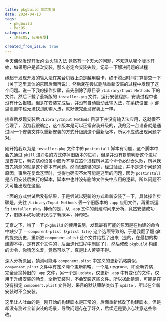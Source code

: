 ```yaml
---
title: pkgbuild 踩坑表演
date: 2024-04-13
tags:
  - pkgbuild
  - MacOS
categories:
  - [MacOS, 应用开发]

created_from_issue: true
---
```


今天偶然发现开发的 [业火输入法](https://github.com/qwertyyb/Fire) 竟然有一个天大的问题，不知道从哪个版本开始，如果用户是首次安装，那么必定会安装失败，记录一下解决问题的过程

<!-- more -->

缘起于发现开发的输入法在某台机器上总是越用越卡，终于腾出时间打算排查一下（关于这里具体的原因后面再说），然后就在尝试删除重新安装的过程中发现了这个问题。说一下我的操作步骤，首先删除了原目录 `/Library/Input Methods`  下的文件，然后下载了最新版的 `installer.pkg` 文件，运行安装程序，安装过程中也没有什么报错。但是在安装完成后，并没有自动启动此输入法，在系统设置 -> 键盘设置中也无法找到此输入法，就好像完全没安装上一样。

排查后发现安装后 `/Library/Input Methods` 目录下并没有输入法应用，这就很不合理了，因为我很确定，这个版本是可以正常安装升级的，我的另一台设备就是通过同一个安装文件以重新安装的方式升级到这个最新版本，所以不应该出现问题才对。

刚开始我以为是 `installer.pkg` 文件中的 `postinstall` 脚本有问题，这个脚本中会先通过 `pkill` 进程名的方式停掉旧版本的进程，但是并没有提前判断这个进程是否存在，新安装的设备中因为不存在这个进程所以这个命令必然会失败，所以我首先猜测的就是这个脚本有问题。然而很遗憾的是，经过验证，并不是这个问题的原因，事后在复盘这里时，觉得也确实不太可能是这里的问题，因为 `postinstall` 是应用安装后执行的脚本，脚本中也并没有删除文件夹中应用的逻辑，所以问题不大可能出现在这里。

上面的方式尝试后没有结果，于是尝试以更新的方式重新安装了一下，具体操作步骤是，先往 `/Library/Input Methods` 丢一个旧版本的 `.app` 应用文件，再重新运行 `installer.pkg`。神奇的是，从 `.app` 文件的创建时间来分析，竟然安装成功了，旧版本成功被替换成了新版本，神奇吧。

无奈之下，啃了一下 `pkgbuild` 的使用说明，发现最有可能的原因是在构建的命令中缺少了 `--component-plist ${plist file}` 这个选项导致的，于是我翻了翻 git 的提交历史，重新把 `component.plist` 这个文件给找了出来（是的，在最初的构建脚本中，是有这个文件的，后面迭代过程中删除了），然后修改 `pkgbuild` 构建的命令，你猜怎么着，竟然可以了，真是让人苦笑不得。

深入分析原因，猜测可能与 `component.plist` 中定义的更新策略类似，`component.plist` 文件中有定义两个更新策略，一个是 upgrade，即全新安装，完全替换掉旧的 `.app` 文件，另一个是 `update`，仅更新 `.app` 中有变化的文件，仅用于升级安装的场景，全新安装时，不会安装这些文件。所以据此猜测，可能是在没有指定 `component.plist` 文件时，采用的默认策略类似于 `update` ，所以在全新安装时不会安装。

这里让人吐血的是，刚开始的构建脚本是正常的，后面重新修改了构建脚本，但是却没有测过全新安装的场景，导致问题存在了好久，后续还是要小心注意这些修改。


